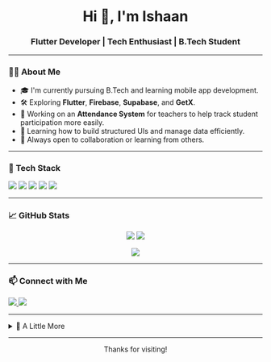 <h1 align="center">Hi 👋, I'm Ishaan</h1>
<h3 align="center">Flutter Developer | Tech Enthusiast | B.Tech Student</h3>

---

### 👨‍💻 About Me

- 🎓 I'm currently pursuing B.Tech and learning mobile app development.
- 🛠️ Exploring **Flutter**, **Firebase**, **Supabase**, and **GetX**.
- 📱 Working on an **Attendance System** for teachers to help track student participation more easily.
- 🌱 Learning how to build structured UIs and manage data efficiently.
- 💬 Always open to collaboration or learning from others.

---

### 🧰 Tech Stack

<p align="left">
  <img src="https://img.shields.io/badge/Flutter-02569B?style=for-the-badge&logo=flutter&logoColor=white"/>
  <img src="https://img.shields.io/badge/Dart-0175C2?style=for-the-badge&logo=dart&logoColor=white"/>
  <img src="https://img.shields.io/badge/Firebase-FFCA28?style=for-the-badge&logo=firebase&logoColor=black"/>
  <img src="https://img.shields.io/badge/Supabase-3ECF8E?style=for-the-badge&logo=supabase&logoColor=black"/>
  <img src="https://img.shields.io/badge/GetX-blueviolet?style=for-the-badge"/>
</p>

---

### 📈 GitHub Stats

<p align="center">
  <img src="https://github-readme-stats.vercel.app/api?username=sacrednightmare99&show_icons=true&theme=tokyonight&hide_title=true" />
  <img src="https://github-readme-stats.vercel.app/api/top-langs/?username=sacrednightmare99&layout=compact&theme=tokyonight" />
</p>

<p align="center">
  <img src="https://streak-stats.demolab.com?user=sacrednightmare99&theme=tokyonight&hide_border=true" />
</p>

---

### 📫 Connect with Me

<p>
  <a href="https://www.linkedin.com/in/ishaan-jindal-6b7083320/" target="_blank">
    <img src="https://img.shields.io/badge/LinkedIn-blue?logo=linkedin&logoColor=white&style=for-the-badge"/>
  </a>
  <a href="mailto:ishaanjindal2006@email.com">
    <img src="https://img.shields.io/badge/Email-D14836?style=for-the-badge&logo=gmail&logoColor=white"/>
  </a>
</p>

---

<details>
  <summary>🧩 A Little More</summary>
  <br/>
  - I'm focused on building practical projects that solve real problems  
  - Currently working on making my Flutter apps more responsive and structured  
  - I enjoy trying out new tools and backend services like Supabase and Firebase  
</details>

---

<p align="center">
  Thanks for visiting!
</p>
